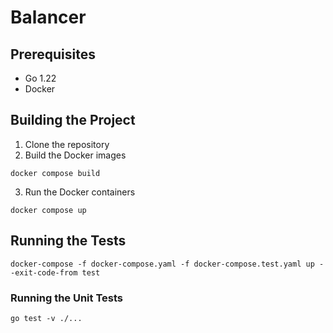 # Balancer

## Prerequisites

- Go 1.22
- Docker

## Building the Project

1. Clone the repository
2. Build the Docker images
```shell
docker compose build
```
3. Run the Docker containers
```shell
docker compose up
```

## Running the Tests

```shell
docker-compose -f docker-compose.yaml -f docker-compose.test.yaml up --exit-code-from test
```

### Running the Unit Tests

```shell
go test -v ./...
```